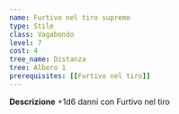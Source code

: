 ```yaml
---
name: Furtivo nel tiro supremo
type: Stile
class: Vagabondo
level: 7
cost: 4
tree_name: Distanza
tree: Albero 1
prerequisites: [[Furtivo nel tiro]]
---
```


**Descrizione**
+1d6 danni con Furtivo nel tiro